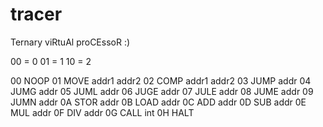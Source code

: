 # tracer
 Ternary viRtuAl proCEssoR :)

00 = 0
01 = 1
10 = 2

00  NOOP
01  MOVE    addr1   addr2
02  COMP    addr1   addr2
03  JUMP    addr
04  JUMG    addr
05  JUML    addr
06  JUGE    addr
07  JULE    addr
08  JUME    addr
09  JUMN    addr
0A  STOR    addr
0B  LOAD    addr
0C  ADD     addr
0D  SUB     addr
0E  MUL     addr
0F  DIV     addr
0G  CALL    int
0H  HALT
